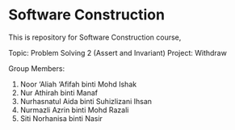 # Software Construction

This is repository for Software Construction course, 

Topic: Problem Solving 2 (Assert and Invariant)
Project: Withdraw

Group Members:
1) Noor ‘Aliah ‘Afifah binti Mohd Ishak
2) Nur Athirah binti Manaf
3) Nurhasnatul Aida binti Suhizlizani Ihsan
4) Nurmazli Azrin binti Mohd Razali
5) Siti Norhanisa binti Nasir




